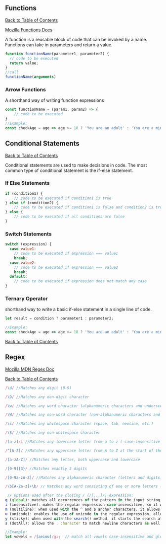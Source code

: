 ## Functions 

[Back to Table of Contents](../README.md/#Table-of-Contents)

[Mozilla Functions Docs](https://developer.mozilla.org/en-US/docs/Web/JavaScript/Guide/Functions)

A function is a reusable block of code that can be invoked by a name. Functions can take in parameters and return a value.
```javascript
function functionName(parameter1, parameter2) {
  // code to be executed
  return value;
}
//call
functionName(arguments)
```
### Arrow Functions
A shorthand way of writing function expressions
```javascript
const functionName = (param1, param2) => {
    // code to be executed
}
//Example:
const checkAge = age => age >= 18 ? 'You are an adult' : 'You are a minor';  // Left side of : will run if true, right side if false
```

## Conditional Statements

[Back to Table of Contents](../README.md/#Table-of-Contents)

Conditional statements are used to make decisions in code. The most common type of conditional statement is the if-else statement.

### If Else Statements
```javascript
if (condition1) {
    // code to be executed if condition1 is true
} else if (condition2) {
    // code to be executed if condition1 is false and condition2 is true
} else {
    // code to be executed if all conditions are false
}
```

### Switch Statements
```javascript
switch (expression) {
  case value1:
    // code to be executed if expression === value1
    break;
  case value2:
    // code to be executed if expression === value2
    break;
  default:
    // code to be executed if expression does not match any case
}
```

### Ternary Operator
shorthand way to write a basic if-else statement in a single line of code.
```javascript
let result = condition ? parameter1 : parameter2;

//Example:
const checkAge = age => age >= 18 ? 'You are an adult' : 'You are a minor';  // Left side of : will run if true, right side if false
```

[Back to Table of Contents](../README.md/#Table-of-Contents)

## Regex

[Mozilla MDN Regex Doc](https://developer.mozilla.org/en-US/docs/Web/JavaScript/Guide/Regular_Expressions)

[Back to Table of Contents](../README.md/#Table-of-Contents)

```javascript
/\d/ //Matches any digit (0-9)

/\D/ //Matches any non-digit character

/\w/ //Matches any word character (alphanumeric characters and underscores)

/\W/ //Matches any non-word character (non-alphanumeric characters and spaces)

/\s/ //Matches any whitespace character (space, tab, newline, etc.)

/\S/ //Matches any non-whitespace character

/[a-z]/i //Matches any lowercase letter from a to z ( case-insensitive )

/^[A-Z]/ //Matches any uppercase letter from A to Z at the start of the string

/[a-zA-Z]/ //Matches any letter, both uppercase and lowercase

/[0-9]{3}/ //Matches exactly 3 digits

/[0-9a-zA-Z]/ //Matches any alphanumeric character (letters and digits)

/\b[A-Za-z]+\b/ // Matches any word consisting of one or more letters (case-insensitive), surrounded by word boundaries
```
```javascript
 // Options used after the closing / (/[...]/) expression:
g (global): matches all occurrences of the pattern in the input string, rather than stopping after the first match.
i (insensitive): makes the regular expression case-insensitive, so it will match both uppercase and lowercase characters.
m (multiline): when used with the ^ and $ anchor characters, it allows them to match the start and end of each line in the input string, rather than the start and end of the whole string.
u (unicode): enables the use of unicode in the regular expression, allowing for the matching of unicode characters and properties.
y (sticky): when used with the search() method, it starts the search at the last position of the previous match rather than the default position of 0.
s (dotAll): allows the . character to match newline characters as well.

//Example:
let vowels = /[aeiou]/gi;  // match all vowels case-insensitive and globally
```
